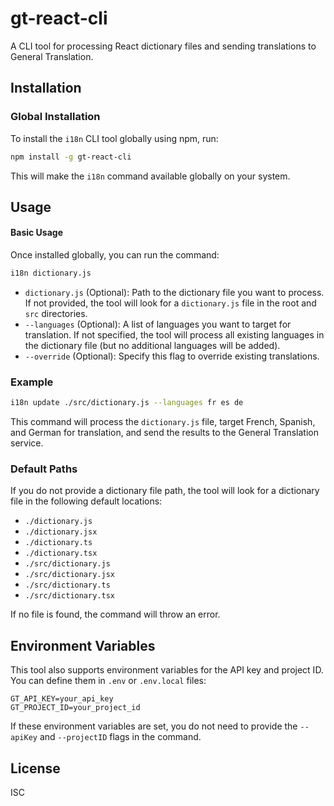 # gt-react-cli

A CLI tool for processing React dictionary files and sending translations to General Translation.

## Installation

### Global Installation

To install the `i18n` CLI tool globally using npm, run:

```bash
npm install -g gt-react-cli
```

This will make the `i18n` command available globally on your system.

## Usage

#### Basic Usage

Once installed globally, you can run the command:

```bash
i18n dictionary.js
```

- `dictionary.js` (Optional): Path to the dictionary file you want to process. If not provided, the tool will look for a `dictionary.js` file in the root and `src` directories.
- `--languages` (Optional): A list of languages you want to target for translation. If not specified, the tool will process all existing languages in the dictionary file (but no additional languages will be added).
- `--override` (Optional): Specify this flag to override existing translations.

### Example

```bash
i18n update ./src/dictionary.js --languages fr es de
```

This command will process the `dictionary.js` file, target French, Spanish, and German for translation, and send the results to the General Translation service.

### Default Paths

If you do not provide a dictionary file path, the tool will look for a dictionary file in the following default locations:

- `./dictionary.js`
- `./dictionary.jsx`
- `./dictionary.ts`
- `./dictionary.tsx`
- `./src/dictionary.js`
- `./src/dictionary.jsx`
- `./src/dictionary.ts`
- `./src/dictionary.tsx`

If no file is found, the command will throw an error.

## Environment Variables

This tool also supports environment variables for the API key and project ID. You can define them in `.env` or `.env.local` files:

```env
GT_API_KEY=your_api_key
GT_PROJECT_ID=your_project_id
```

If these environment variables are set, you do not need to provide the `--apiKey` and `--projectID` flags in the command.

## License

ISC